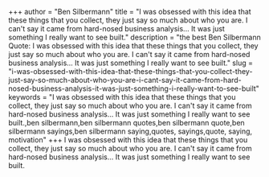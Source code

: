+++
author = "Ben Silbermann"
title = "I was obsessed with this idea that these things that you collect, they just say so much about who you are. I can't say it came from hard-nosed business analysis... It was just something I really want to see built."
description = "the best Ben Silbermann Quote: I was obsessed with this idea that these things that you collect, they just say so much about who you are. I can't say it came from hard-nosed business analysis... It was just something I really want to see built."
slug = "i-was-obsessed-with-this-idea-that-these-things-that-you-collect-they-just-say-so-much-about-who-you-are-i-cant-say-it-came-from-hard-nosed-business-analysis-it-was-just-something-i-really-want-to-see-built"
keywords = "I was obsessed with this idea that these things that you collect, they just say so much about who you are. I can't say it came from hard-nosed business analysis... It was just something I really want to see built.,ben silbermann,ben silbermann quotes,ben silbermann quote,ben silbermann sayings,ben silbermann saying,quotes, sayings,quote, saying, motivation"
+++
I was obsessed with this idea that these things that you collect, they just say so much about who you are. I can't say it came from hard-nosed business analysis... It was just something I really want to see built.
